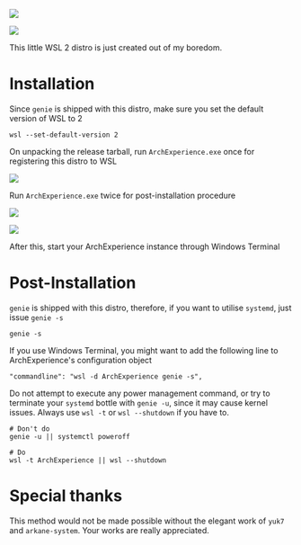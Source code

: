 ![](https://i.imgur.com/SOY1YI9.png)

![](https://i.imgur.com/jYtlKxJ.png)

This little WSL 2 distro is just created out of my boredom.

# Installation

Since `genie` is shipped with this distro, make sure you set the default version of WSL to 2

```
wsl --set-default-version 2
```

On unpacking the release tarball, run `ArchExperience.exe` once for registering this distro to WSL

![](https://i.imgur.com/VlWzzdq.png)

Run `ArchExperience.exe` twice for post-installation procedure

![](https://i.imgur.com/UZuHOon.png)

![](https://i.imgur.com/rKn3fno.png)

After this, start your ArchExperience instance through Windows Terminal

# Post-Installation

`genie` is shipped with this distro, therefore, if you want to utilise `systemd`, just issue `genie -s`

```
genie -s
```

If you use Windows Terminal, you might want to add the following line to ArchExperience's configuration object

```
"commandline": "wsl -d ArchExperience genie -s",
```

Do not attempt to execute any power management command, or try to terminate your `systemd` bottle with `genie -u`, since it may cause kernel issues. Always use `wsl -t` or `wsl --shutdown` if you have to.

```
# Don't do
genie -u || systemctl poweroff

# Do
wsl -t ArchExperience || wsl --shutdown
```

# Special thanks

This method would not be made possible without the elegant work of `yuk7` and `arkane-system`. Your works are really appreciated.
